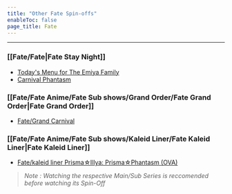 ```yaml
---
title: "Other Fate Spin-offs"
enableToc: false
page_title: Fate
---
```

***
### [[Fate/Fate|Fate Stay Night]]
-  <a href="https://anilist.co/anime/100855/Todays-Menu-for-the-Emiya-Family/" target="_blank" rel="noopener"><span>Today's Menu for The Emiya Family</span> </a>
- <a href="https://anilist.co/anime/10012/Carnival-Phantasm/" target="_blank" rel="noopener"><span>Carnival Phantasm</span> </a>

### [[Fate/Fate Anime/Fate Sub shows/Grand Order/Fate Grand Order|Fate Grand Order]]
- <a href="https://anilist.co/anime/127149/FateGrand-Carnival/" target="_blank" rel="noopener"><span>Fate/Grand Carnival</span> </a>

### [[Fate/Fate Anime/Fate Sub shows/Kaleid Liner/Fate Kaleid Liner|Fate Kaleid Liner]]
- <a href="https://anilist.co/anime/100269/Fatekaleid-liner-PrismaIllya-PrismaPhantasm/" target="_blank" rel="noopener"><span>Fate/kaleid liner Prisma☆Illya: Prisma☆Phantasm (OVA)</span> </a>

>*Note : Watching the respective Main/Sub Series is reccomended before watching its Spin-Off*

